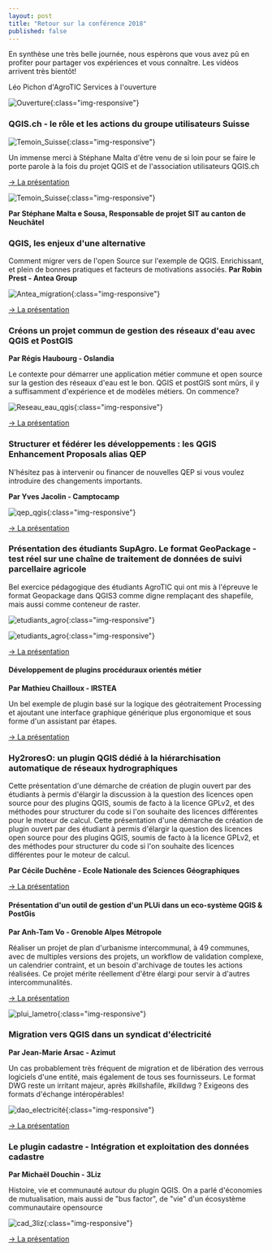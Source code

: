 ```yaml
---
layout: post
title: "Retour sur la conférence 2018"
published: false
---
```



En synthèse une très belle journée, nous espèrons que vous avez pû en profiter pour partager vos expériences et vous connaître.
Les vidéos arrivent très bientôt!


Léo Pichon d'AgroTIC Services à l'ouverture

![Ouverture](/images/conf/leo_ouverture.jpg){:class="img-responsive"}



### QGIS.ch - le rôle et les actions du groupe utilisateurs Suisse

![Temoin_Suisse](/images/conf/qgis_ch.jpg){:class="img-responsive"}

Un immense merci à Stéphane Malta d'être venu de si loin pour se faire le porte parole à la fois du projet QGIS et de l'association utilisateurs QGIS.ch

[-> La présentation](https://github.com/OSGeo-fr/QGIS-user-fr/blob/master/2018/presentations/01_QGIS_QGIS-CH_and_QGIS-ORG_French_version.pdf)


 
![Temoin_Suisse](/images/conf/qgis_ch2.jpg){:class="img-responsive"}

**Par Stéphane Malta e Sousa, Responsable de projet SIT au canton de Neuchâtel**


### QGIS, les enjeux d'une alternative

Comment migrer vers de l'open Source sur l'exemple de QGIS. Enrichissant, et plein de bonnes pratiques et facteurs de motivations associés.
**Par Robin Prest - Antea Group**

![Antea_migration](/images/conf/antea.jpg){:class="img-responsive"}

[-> La présentation](https://github.com/OSGeo-fr/QGIS-user-fr/blob/master/2018/presentations/02_Antea_Group_migration_QGIS.pdf)


### Créons un projet commun de gestion des réseaux d'eau avec QGIS et PostGIS

**Par Régis Haubourg - Oslandia**

Le contexte pour démarrer une application métier commune et open source sur la gestion des réseaux d'eau est le bon. QGIS et postGIS sont mûrs, il y a suffisamment d'expérience et de modèles métiers. On commence?

![Reseau_eau_qgis](/images/conf/application_reseaux_oslandia.jpg){:class="img-responsive"}

[-> La présentation](https://github.com/OSGeo-fr/QGIS-user-fr/blob/master/2018/presentations/03_presentation_qgis_user_2018_appli_reseaux_eau.pdf)


### Structurer et fédérer les développements : les QGIS Enhancement Proposals alias QEP

N'hésitez pas à intervenir ou financer de nouvelles QEP si vous voulez introduire des changements importants.

**Par Yves Jacolin - Camptocamp**


![qep_qgis](/images/conf/qep_camp.jpg){:class="img-responsive"}

[-> La présentation](https://github.com/OSGeo-fr/QGIS-user-fr/blob/master/2018/presentations/04_Camptocamp_QEP_process.pdf)


### Présentation des étudiants SupAgro. Le format GeoPackage - test réel sur une chaîne de traitement de données de suivi parcellaire agricole 

Bel exercice pédagogique des étudiants AgroTIC qui ont mis à l'épreuve le format Geopackage dans QGIS3 comme digne remplaçant des shapefile, mais aussi comme conteneur de raster.

![etudiants_agro](/images/conf/etudiants_agro.jpg){:class="img-responsive"}


![etudiants_agro](/images/conf/etudiants_agro1.jpg){:class="img-responsive"}


[-> La présentation](https://github.com/OSGeo-fr/QGIS-user-fr/blob/master/2018/presentations/05_Montpellier_SupAgro_GPKG_agriculture.pdf)


#### Développement de plugins procéduraux orientés métier


**Par Mathieu Chailloux - IRSTEA**

Un bel exemple de plugin basé sur la logique des géotraitement Processing et ajoutant une interface graphique générique plus ergonomique et sous forme d'un assistant par étapes.

[-> La présentation](https://github.com/OSGeo-fr/QGIS-user-fr/blob/master/2018/presentations/06_MChailloux_plugin_biodispersal_INRA.pdf)


### Hy2roresO: un plugin QGIS dédié à la hiérarchisation automatique de réseaux hydrographiques

Cette présentation d'une démarche de création de plugin ouvert par des étudiants à permis d'élargir la discussion à la question des licences open source pour des plugins QGIS, soumis de facto à la licence GPLv2, et des méthodes pour structurer du code si l'on souhaite des licences différentes pour le moteur de calcul. 
Cette présentation d'une démarche de création de plugin ouvert par des étudiant à permis d'élargir la question des licences open source pour des plugins QGIS, soumis de facto à la licence GPLv2, et des méthodes pour structurer du code si l'on souhaite des licences différentes pour le moteur de calcul.

**Par Cécile Duchêne - Ecole Nationale des Sciences Géographiques**

[-> La présentation](https://github.com/OSGeo-fr/QGIS-user-fr/blob/master/2018/presentations/07_ENSG_plugin_ordonnancement_reseau.pdf)


#### Présentation d'un outil de gestion d'un PLUi dans un eco-système QGIS & PostGis

**Par Anh-Tam Vo - Grenoble Alpes Métropole**

Réaliser un projet de plan d'urbanisme intercommunal, à 49 communes, avec de multiples versions des projets, un workflow de validation complexe, un calendrier contraint, et un besoin d'archivage de toutes les actions réalisées. Ce projet mérite réellement d'être élargi pour servir à d'autres intercommunalités. 

[-> La présentation](https://github.com/OSGeo-fr/QGIS-user-fr/blob/master/2018/presentations/08_journee_qgis_2018_plui_versionning.pdf)

![plui_lametro](/images/conf/plui_lametro.jpg){:class="img-responsive"}


### Migration vers QGIS dans un syndicat d'électricité

**Par Jean-Marie Arsac - Azimut**

Un cas probablement très fréquent de migration et de libération des verrous logiciels d'une entité, mais également de tous ses fournisseurs. Le format DWG reste un irritant majeur, après #killshafile, #killdwg ? Exigeons des formats d'échange intéropérables!

![dao_electricité](/images/conf/dao_azimut.jpg){:class="img-responsive"}


[-> La présentation](https://github.com/OSGeo-fr/QGIS-user-fr/blob/master/2018/presentations/09_Migration_QGIS_au_SDEV_Electricite_DAO.pdf)


### Le plugin cadastre - Intégration et exploitation des données cadastre


**Par Michaël Douchin - 3Liz**

Histoire, vie et communauté autour du plugin QGIS. On a parlé d'économies de mutualisation, mais aussi de "bus factor", de "vie" d'un écosystème communautaire opensource

![cad_3liz](/images/conf/cadastre_3liz.jpg){:class="img-responsive"}

[-> La présentation](https://github.com/OSGeo-fr/QGIS-user-fr/blob/master/2018/presentations/10_Le_plugin_Cadastre_QGIS_Integration_exploitation_cadastre.pdf)

